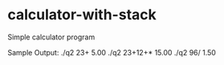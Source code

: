 # calculator-with-stack
Simple calculator program

Sample Output:
./q2 23+
5.00
./q2 23+12+*
15.00
./q2 96/
1.50
